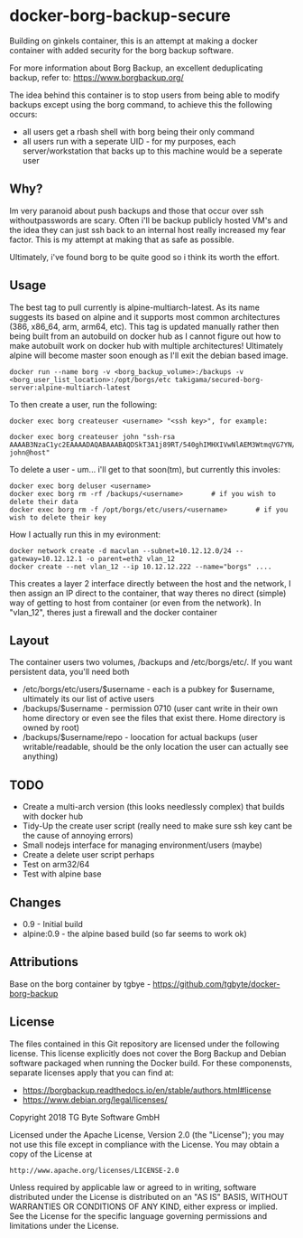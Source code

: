# docker-borg-backup-secure

Building on ginkels container, this is an attempt at making a docker container with added security for the borg backup software.

For more information about Borg Backup, an excellent deduplicating backup, refer to: https://www.borgbackup.org/

The idea behind this container is to stop users from being able to modify backups except using the borg command, to achieve this the following occurs:

* all users get a rbash shell with borg being their only command
* all users run with a seperate UID - for my purposes, each server/workstation that backs up to this machine would be a seperate user

## Why?

Im very paranoid about push backups and those that occur over ssh withoutpasswords are scary. Often i'll be backup publicly hosted VM's and the idea they can just ssh back to an internal host really increased my fear factor. This is my attempt at making that as safe as
possible.

Ultimately, i've found borg to be quite good so i think its worth the effort.


## Usage

The best tag to pull currently is alpine-multiarch-latest. As its name suggests its based on alpine and it supports most common architectures (386, x86_64, arm, arm64, etc). This tag is updated manually rather then being built from an autobuild on docker hub as I cannot figure out how to make autobuilt work on docker hub with multiple architectures! Ultimately alpine will become master soon enough as I'll exit the debian based image.

```
docker run --name borg -v <borg_backup_volume>:/backups -v <borg_user_list_location>:/opt/borgs/etc takigama/secured-borg-server:alpine-multiarch-latest
```

To then create a user, run the following:

```
docker exec borg createuser <username> "<ssh key>", for example:

docker exec borg createuser john "ssh-rsa AAAAB3NzaC1yc2EAAAADAQABAAABAQDSkT3A1j89RT/540ghIMHXIVwNlAEM3WtmqVG7YN/wYwtsJ8iCszg4/lXQsfLFxYmEVe8L9atgtMGCi5QdYPl4X/c+5YxFfm88Yjfx+2xEgUdOr864eaI22yaNMQ0AlyilmK+asewfaszxcvzxcvzxcv+MCUWo+cyBFZVGOzrjJGEcHewOCbVs+IJWBFSi6w1enbKGc+RY9KrnzeDKWWqzYnNofiHGVFAuMxrmZOasqlTIKiC2UK3RmLxZicWiQmPnpnjJRo7pL0oYM9r/sIWzD6i2S9szDy6aZ john@host"
```

To delete a user - um... i'll get to that soon(tm), but currently this involes:

```
docker exec borg deluser <username>
docker exec borg rm -rf /backups/<username>       # if you wish to delete their data
docker exec borg rm -f /opt/borgs/etc/users/<username>       # if you wish to delete their key
```

How I actually run this in my evironment:
```
docker network create -d macvlan --subnet=10.12.12.0/24 --gateway=10.12.12.1 -o parent=eth2 vlan_12
docker create --net vlan_12 --ip 10.12.12.222 --name="borgs" .... 
```

This creates a layer 2 interface directly between the host and the network, I then assign an IP direct to the container, that way theres no direct (simple) way of getting to host from container (or even from the network). In "vlan_12", theres just a firewall and the docker container   

## Layout

The container users two volumes, /backups and /etc/borgs/etc/. If you want persistent data, you'll need both

 * /etc/borgs/etc/users/$username - each is a pubkey for $username, ultimately its our list of active users
 * /backups/$username - permission 0710 (user cant write in their own home directory or even see the files that exist there. Home directory is owned by root)
 * /backups/$username/repo - loocation for actual backups (user writable/readable, should be the only location the user can actually see anything)

## TODO

 * Create a multi-arch version (this looks needlessly complex) that builds with docker hub
 * Tidy-Up the create user script (really need to make sure ssh key cant be the cause of annoying errors)
 * Small nodejs interface for managing environment/users (maybe)
 * Create a delete user script perhaps
 * Test on arm32/64
 * Test with alpine base


 ## Changes

  * 0.9 - Initial build
  * alpine:0.9 - the alpine based build (so far seems to work ok)

## Attributions

Base on the borg container by tgbye - https://github.com/tgbyte/docker-borg-backup


## License

The files contained in this Git repository are licensed under the following license. This license explicitly does not cover the Borg Backup and Debian software packaged when running the Docker build. For these componensts, separate licenses apply that you can find at:

* https://borgbackup.readthedocs.io/en/stable/authors.html#license
* https://www.debian.org/legal/licenses/

Copyright 2018 TG Byte Software GmbH

Licensed under the Apache License, Version 2.0 (the "License");
you may not use this file except in compliance with the License.
You may obtain a copy of the License at

    http://www.apache.org/licenses/LICENSE-2.0

Unless required by applicable law or agreed to in writing, software
distributed under the License is distributed on an "AS IS" BASIS,
WITHOUT WARRANTIES OR CONDITIONS OF ANY KIND, either express or implied.
See the License for the specific language governing permissions and
limitations under the License.
